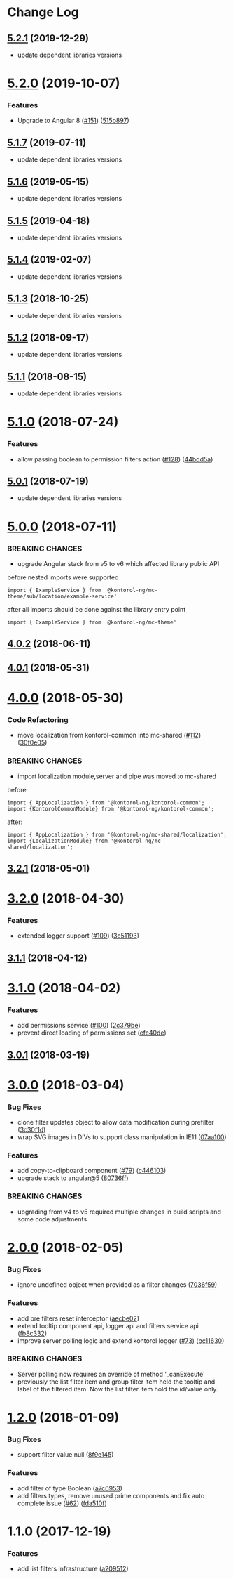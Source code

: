 # Change Log
<a name="5.2.1"></a>
## [5.2.1](https://github.com/kontorol/kontorol-ng/compare/@kontorol-ng/mc-shared@5.2.0...5.2.1) (2019-12-29)

* update dependent libraries versions


<a name="5.2.0"></a>
# [5.2.0](https://github.com/kontorol/kontorol-ng/compare/@kontorol-ng/mc-shared@5.1.7...5.2.0) (2019-10-07)


### Features

* Upgrade to Angular 8 ([#151](https://github.com/kontorol/kontorol-ng/issues/151)) ([515b897](https://github.com/kontorol/kontorol-ng/commit/515b897))


<a name="5.1.7"></a>
## [5.1.7](https://github.com/kontorol/kontorol-ng/compare/@kontorol-ng/mc-shared@5.1.6...5.1.7) (2019-07-11)

* update dependent libraries versions


<a name="5.1.6"></a>
## [5.1.6](https://github.com/kontorol/kontorol-ng/compare/@kontorol-ng/mc-shared@5.1.5...5.1.6) (2019-05-15)

* update dependent libraries versions


<a name="5.1.5"></a>
## [5.1.5](https://github.com/kontorol/kontorol-ng/compare/@kontorol-ng/mc-shared@5.1.4...5.1.5) (2019-04-18)

* update dependent libraries versions


<a name="5.1.4"></a>
## [5.1.4](https://github.com/kontorol/kontorol-ng/compare/@kontorol-ng/mc-shared@5.1.3...5.1.4) (2019-02-07)

* update dependent libraries versions


<a name="5.1.3"></a>
## [5.1.3](https://github.com/kontorol/kontorol-ng/compare/@kontorol-ng/mc-shared@5.1.2...5.1.3) (2018-10-25)

* update dependent libraries versions


<a name="5.1.2"></a>
## [5.1.2](https://github.com/kontorol/kontorol-ng/compare/@kontorol-ng/mc-shared@5.1.1...5.1.2) (2018-09-17)

* update dependent libraries versions


<a name="5.1.1"></a>
## [5.1.1](https://github.com/kontorol/kontorol-ng/compare/@kontorol-ng/mc-shared@5.1.0...5.1.1) (2018-08-15)

* update dependent libraries versions


<a name="5.1.0"></a>
# [5.1.0](https://github.com/kontorol/kontorol-ng/compare/@kontorol-ng/mc-shared@5.0.1...5.1.0) (2018-07-24)


### Features

* allow passing boolean to permission filters action ([#128](https://github.com/kontorol/kontorol-ng/issues/128)) ([44bdd5a](https://github.com/kontorol/kontorol-ng/commit/44bdd5a))


<a name="5.0.1"></a>
## [5.0.1](https://github.com/kontorol/kontorol-ng/compare/@kontorol-ng/mc-shared@5.0.0...5.0.1) (2018-07-19)

* update dependent libraries versions


<a name="5.0.0"></a>
# [5.0.0](https://github.com/kontorol/kontorol-ng/compare/@kontorol-ng/mc-shared@4.0.2...5.0.0) (2018-07-11)

### BREAKING CHANGES

* upgrade Angular stack from v5 to v6 which affected library public API

before
nested imports were supported
```
import { ExampleService } from '@kontorol-ng/mc-theme/sub/location/example-service'
```

after
all imports should be done against the library entry point
```
import { ExampleService } from '@kontorol-ng/mc-theme'
```


<a name="4.0.2"></a>
## [4.0.2](https://github.com/kontorol/kontorol-ng/compare/@kontorol-ng/mc-shared@4.0.1...@kontorol-ng/mc-shared@4.0.2) (2018-06-11)




<a name="4.0.1"></a>
## [4.0.1](https://github.com/kontorol/kontorol-ng/compare/@kontorol-ng/mc-shared@4.0.0...@kontorol-ng/mc-shared@4.0.1) (2018-05-31)




<a name="4.0.0"></a>
# [4.0.0](https://github.com/kontorol/kontorol-ng/compare/@kontorol-ng/mc-shared@3.2.1...@kontorol-ng/mc-shared@4.0.0) (2018-05-30)


### Code Refactoring

* move localization from kontorol-common into mc-shared ([#112](https://github.com/kontorol/kontorol-ng/issues/112)) ([30f0e05](https://github.com/kontorol/kontorol-ng/commit/30f0e05))


### BREAKING CHANGES

* import localization module,server and pipe was moved to mc-shared

before:
```
import { AppLocalization } from '@kontorol-ng/kontorol-common';
import {KontorolCommonModule} from '@kontorol-ng/kontorol-common';
```
after:
```
import { AppLocalization } from '@kontorol-ng/mc-shared/localization';
import {LocalizationModule} from '@kontorol-ng/mc-shared/localization';
```




<a name="3.2.1"></a>
## [3.2.1](https://github.com/kontorol/kontorol-ng/compare/@kontorol-ng/mc-shared@3.2.0...@kontorol-ng/mc-shared@3.2.1) (2018-05-01)




<a name="3.2.0"></a>
# [3.2.0](https://github.com/kontorol/kontorol-ng/compare/@kontorol-ng/mc-shared@3.1.1...@kontorol-ng/mc-shared@3.2.0) (2018-04-30)


### Features

* extended logger support ([#109](https://github.com/kontorol/kontorol-ng/issues/109)) ([3c51193](https://github.com/kontorol/kontorol-ng/commit/3c51193))




<a name="3.1.1"></a>
## [3.1.1](https://github.com/kontorol/kontorol-ng/compare/@kontorol-ng/mc-shared@3.1.0...@kontorol-ng/mc-shared@3.1.1) (2018-04-12)




<a name="3.1.0"></a>
# [3.1.0](https://github.com/kontorol/kontorol-ng/compare/@kontorol-ng/mc-shared@3.0.1...@kontorol-ng/mc-shared@3.1.0) (2018-04-02)


### Features

* add permissions service ([#100](https://github.com/kontorol/kontorol-ng/issues/100)) ([2c379be](https://github.com/kontorol/kontorol-ng/commit/2c379be))
* prevent direct loading of permissions set ([efe40de](https://github.com/kontorol/kontorol-ng/commit/efe40de))




<a name="3.0.1"></a>
## [3.0.1](https://github.com/kontorol/kontorol-ng/compare/@kontorol-ng/mc-shared@3.0.0...@kontorol-ng/mc-shared@3.0.1) (2018-03-19)




<a name="3.0.0"></a>
# [3.0.0](https://github.com/kontorol/kontorol-ng/compare/@kontorol-ng/mc-shared@2.0.0...@kontorol-ng/mc-shared@3.0.0) (2018-03-04)


### Bug Fixes

* clone filter updates object to allow data modification during prefilter ([3c30f1d](https://github.com/kontorol/kontorol-ng/commit/3c30f1d))
* wrap SVG images in DIVs to support class manipulation in IE11 ([07aa100](https://github.com/kontorol/kontorol-ng/commit/07aa100))


### Features

* add copy-to-clipboard component ([#79](https://github.com/kontorol/kontorol-ng/issues/79)) ([c446103](https://github.com/kontorol/kontorol-ng/commit/c446103))
* upgrade stack to angular@5 ([80736ff](https://github.com/kontorol/kontorol-ng/commit/80736ff))


### BREAKING CHANGES

* upgrading from v4 to v5 required multiple changes in build scripts and some code adjustments




<a name="2.0.0"></a>
# [2.0.0](https://github.com/kontorol/kontorol-ng/compare/@kontorol-ng/mc-shared@1.2.0...@kontorol-ng/mc-shared@2.0.0) (2018-02-05)


### Bug Fixes

* ignore undefined object when provided as a filter changes ([7036f59](https://github.com/kontorol/kontorol-ng/commit/7036f59))


### Features

* add pre filters reset interceptor ([aecbe02](https://github.com/kontorol/kontorol-ng/commit/aecbe02))
* extend tooltip component api, logger api and filters service api ([fb8c332](https://github.com/kontorol/kontorol-ng/commit/fb8c332))
* improve server polling logic and extend kontorol logger ([#73](https://github.com/kontorol/kontorol-ng/issues/73)) ([bc11630](https://github.com/kontorol/kontorol-ng/commit/bc11630))


### BREAKING CHANGES

* Server polling now requires an override of method '_canExecute'
* previously the list filter item and group filter item held the tooltip and label of the filtered item. Now the list filter item hold the id/value only.




<a name="1.2.0"></a>
# [1.2.0](https://github.com/kontorol/kontorol-ng/compare/@kontorol-ng/mc-shared@1.1.0...@kontorol-ng/mc-shared@1.2.0) (2018-01-09)


### Bug Fixes

* support filter value null ([8f9e145](https://github.com/kontorol/kontorol-ng/commit/8f9e145))


### Features

* add filter of type Boolean ([a7c6953](https://github.com/kontorol/kontorol-ng/commit/a7c6953))
* add filters types, remove unused prime components and fix auto complete issue ([#62](https://github.com/kontorol/kontorol-ng/issues/62)) ([fda510f](https://github.com/kontorol/kontorol-ng/commit/fda510f))




<a name="1.1.0"></a>
# 1.1.0 (2017-12-19)


### Features

* add list filters infrastructure ([a209512](https://github.com/kontorol/kontorol-ng/commit/a209512))

